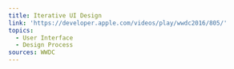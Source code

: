 ```yaml
---
title: Iterative UI Design
link: 'https://developer.apple.com/videos/play/wwdc2016/805/'
topics:
  - User Interface
  - Design Process
sources: WWDC
---
```



